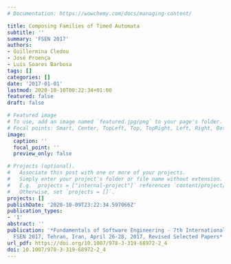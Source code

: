 ```yaml
---
# Documentation: https://wowchemy.com/docs/managing-content/

title: Composing Families of Timed Automata
subtitle: ''
summary: 'FSEN 2017'
authors:
- Guillermina Cledou
- José Proença
- Luís Soares Barbosa
tags: []
categories: []
date: '2017-01-01'
lastmod: 2020-10-10T00:22:34+01:00
featured: false
draft: false

# Featured image
# To use, add an image named `featured.jpg/png` to your page's folder.
# Focal points: Smart, Center, TopLeft, Top, TopRight, Left, Right, BottomLeft, Bottom, BottomRight.
image:
  caption: ''
  focal_point: ''
  preview_only: false

# Projects (optional).
#   Associate this post with one or more of your projects.
#   Simply enter your project's folder or file name without extension.
#   E.g. `projects = ["internal-project"]` references `content/project/deep-learning/index.md`.
#   Otherwise, set `projects = []`.
projects: []
publishDate: '2020-10-09T23:22:34.597066Z'
publication_types:
- '1'
abstract: ''
publication: '*Fundamentals of Software Engineering - 7th International Conference,
  FSEN 2017, Tehran, Iran, April 26-28, 2017, Revised Selected Papers*'
url_pdf: https://doi.org/10.1007/978-3-319-68972-2_4
doi: 10.1007/978-3-319-68972-2_4
---
```

